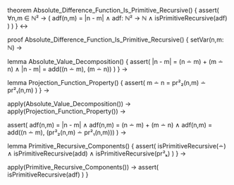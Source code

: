 theorem Absolute_Difference_Function_Is_Primitive_Recursive() {
  assert(
    ∀n,m ∈ ℕ² → (
      adf(n,m) = |n - m| ∧
      adf: ℕ² → ℕ ∧
      isPrimitiveRecursive(adf)
    )
  )
} ↔

proof Absolute_Difference_Function_Is_Primitive_Recursive() {
  setVar(n,m: ℕ) →
  
  lemma Absolute_Value_Decomposition() {
    assert(
      |n - m| = (n ∸ m) + (m ∸ n) ∧
      |n - m| = add((n ∸ m), (m ∸ n))
    )
  } →
  
  lemma Projection_Function_Property() {
    assert(
      m ∸ n = pr²₂(n,m) ∸ pr²₁(n,m)
    )
  } →
  
  apply(Absolute_Value_Decomposition()) →
  apply(Projection_Function_Property()) →
  
  assert(
    adf(n,m) = |n - m| ∧
    adf(n,m) = (n ∸ m) + (m ∸ n) ∧
    adf(n,m) = add((n ∸ m), (pr²₂(n,m) ∸ pr²₁(n,m)))
  ) →
  
  lemma Primitive_Recursive_Components() {
    assert(
      isPrimitiveRecursive(∸) ∧
      isPrimitiveRecursive(add) ∧
      isPrimitiveRecursive(pr²ₖ)
    )
  } →
  
  apply(Primitive_Recursive_Components()) →
  assert(
    isPrimitiveRecursive(adf)
  )
}